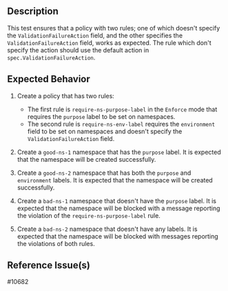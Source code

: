 ## Description

This test ensures that a policy with two rules; one of which doesn't specify the `ValidationFailureAction` field, and the other specifies the `ValidationFailureAction` field, works as expected. The rule which don't specify the action should use the default action in `spec.ValidationFailureAction`.

## Expected Behavior

1. Create a policy that has two rules:
    - The first rule is `require-ns-purpose-label` in the `Enforce` mode that requires the `purpose` label to be set on namespaces.
    - The second rule is `require-ns-env-label`  requires the `environment` field to be set on namespaces and doesn't specify the `ValidationFailureAction` field.

2. Create a `good-ns-1` namespace that has the `purpose` label. It is expected that the namespace will be created successfully.

3. Create a `good-ns-2` namespace that has both the `purpose` and `environment` labels. It is expected that the namespace will be created successfully.

4. Create a `bad-ns-1` namespace that doesn't have the `purpose` label. It is expected that the namespace will be blocked with a message reporting the violation of the `require-ns-purpose-label` rule.

5. Create a `bad-ns-2` namespace that doesn't have any labels. It is expected that the namespace will be blocked with messages reporting the violations of both rules.

## Reference Issue(s)

#10682
